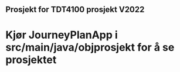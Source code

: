## Prosjekt for TDT4100 prosjekt V2022
#  Kjør JourneyPlanApp i src/main/java/objprosjekt for å se prosjektet

